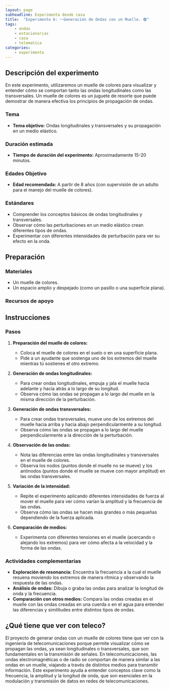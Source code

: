 ```yaml
---
layout: page
subheadline: Experimenta desde casa
title:  "Experimento 6: 〰️Generación de Ondas con un Muelle. 🟢"
tags:
    - ondas
    - estacionarias
    - casa
    - telematica
categories:
    - experimenta
---
```

## Descripción del experimento

En este experimento, utilizaremos un muelle de colores para visualizar y entender cómo se comportan tanto las ondas longitudinales como las transversales. Un muelle de colores es un juguete de resorte que puede demostrar de manera efectiva los principios de propagación de ondas.

### Tema

- **Tema objetivo:** Ondas longitudinales y transversales y su propagación en un medio elástico.

### Duración estimada

- **Tiempo de duración del experimento:** Aproximadamente 15-20 minutos.

### Edades Objetivo

- **Edad recomendada:** A partir de 8 años (con supervisión de un adulto para el manejo del muelle de colores).

### Estándares

- Comprender los conceptos básicos de ondas longitudinales y transversales.
- Observar cómo las perturbaciones en un medio elástico crean diferentes tipos de ondas.
- Experimentar con diferentes intensidades de perturbación para ver su efecto en la onda.

## Preparación

### Materiales

- Un muelle de colores.
- Un espacio amplio y despejado (como un pasillo o una superficie plana).

### Recursos de apoyo


## Instrucciones
### Pasos

1. **Preparación del muelle de colores:**
   - Coloca el muelle de colores en el suelo o en una superficie plana.
   - Pide a un ayudante que sostenga uno de los extremos del muelle mientras tú sostienes el otro extremo.

2. **Generación de ondas longitudinales:**
   - Para crear ondas longitudinales, empuja y jala el muelle hacia adelante y hacia atrás a lo largo de su longitud.
   - Observa cómo las ondas se propagan a lo largo del muelle en la misma dirección de la perturbación.

3. **Generación de ondas transversales:**
   - Para crear ondas transversales, mueve uno de los extremos del muelle hacia arriba y hacia abajo perpendicularmente a su longitud.
   - Observa cómo las ondas se propagan a lo largo del muelle perpendicularmente a la dirección de la perturbación.

4. **Observación de las ondas:**
   - Nota las diferencias entre las ondas longitudinales y transversales en el muelle de colores.
   - Observa los nodos (puntos donde el muelle no se mueve) y los antinodos (puntos donde el muelle se mueve con mayor amplitud) en las ondas transversales.

5. **Variación de la intensidad:**
   - Repite el experimento aplicando diferentes intensidades de fuerza al mover el muelle para ver cómo varían la amplitud y la frecuencia de las ondas.
   - Observa cómo las ondas se hacen más grandes o más pequeñas dependiendo de la fuerza aplicada.

6. **Comparación de medios:**
   - Experimenta con diferentes tensiones en el muelle (acercando o alejando los extremos) para ver cómo afecta a la velocidad y la forma de las ondas.

### Actividades complementarias

- **Exploración de resonancia:** Encuentra la frecuencia a la cual el muelle resuena moviendo los extremos de manera rítmica y observando la respuesta de las ondas.
- **Análisis de ondas:** Dibuja o graba las ondas para analizar la longitud de onda y la frecuencia.
- **Comparación con otros medios:** Compara las ondas creadas en el muelle con las ondas creadas en una cuerda o en el agua para entender las diferencias y similitudes entre distintos tipos de ondas.

## ¿Qué tiene que ver con teleco?
El proyecto de generar ondas con un muelle de colores tiene que ver con la ingeniería de telecomunicaciones porque permite visualizar cómo se propagan las ondas, ya sean longitudinales o transversales, que son fundamentales en la transmisión de señales. En telecomunicaciones, las ondas electromagnéticas o de radio se comportan de manera similar a las ondas en un muelle, viajando a través de distintos medios para transmitir información. Este experimento ayuda a entender conceptos clave como la frecuencia, la amplitud y la longitud de onda, que son esenciales en la modulación y transmisión de datos en redes de telecomunicaciones.